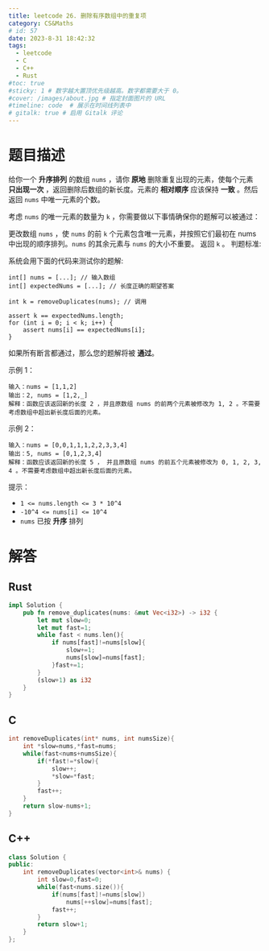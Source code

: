 ```yaml
---
title: leetcode 26. 删除有序数组中的重复项
category: CS&Maths
# id: 57
date: 2023-8-31 18:42:32
tags: 
  - leetcode
  - C
  - C++
  - Rust
#toc: true
#sticky: 1 # 数字越大置顶优先级越高。数字都需要大于 0。
#cover: /images/about.jpg # 指定封面图片的 URL
#timeline: code  # 展示在时间线列表中
# gitalk: true # 启用 Gitalk 评论
---
```

# 题目描述

给你一个 **升序排列** 的数组 `nums` ，请你 **原地** 删除重复出现的元素，使每个元素 **只出现一次** ，返回删除后数组的新长度。元素的 **相对顺序** 应该保持 **一致** 。然后返回 `nums` 中唯一元素的个数。


考虑 `nums` 的唯一元素的数量为 `k` ，你需要做以下事情确保你的题解可以被通过：

更改数组 `nums` ，使 `nums` 的前 `k` 个元素包含唯一元素，并按照它们最初在 nums 中出现的顺序排列。`nums` 的其余元素与 `nums` 的大小不重要。
返回 `k` 。
判题标准:

系统会用下面的代码来测试你的题解:
```
int[] nums = [...]; // 输入数组
int[] expectedNums = [...]; // 长度正确的期望答案

int k = removeDuplicates(nums); // 调用

assert k == expectedNums.length;
for (int i = 0; i < k; i++) {
    assert nums[i] == expectedNums[i];
}
```
如果所有断言都通过，那么您的题解将被 **通过**。

 

示例 1：
```
输入：nums = [1,1,2]
输出：2, nums = [1,2,_]
解释：函数应该返回新的长度 2 ，并且原数组 nums 的前两个元素被修改为 1, 2 。不需要考虑数组中超出新长度后面的元素。
```
示例 2：
```
输入：nums = [0,0,1,1,1,2,2,3,3,4]
输出：5, nums = [0,1,2,3,4]
解释：函数应该返回新的长度 5 ， 并且原数组 nums 的前五个元素被修改为 0, 1, 2, 3, 4 。不需要考虑数组中超出新长度后面的元素。
```

提示：

* `1 <= nums.length <= 3 * 10^4`
* `-10^4 <= nums[i] <= 10^4`
* `nums` 已按 **升序** 排列


# 解答
## Rust

```Rust
impl Solution {
    pub fn remove_duplicates(nums: &mut Vec<i32>) -> i32 {
        let mut slow=0;
        let mut fast=1;
        while fast < nums.len(){
            if nums[fast]!=nums[slow]{
                slow+=1;
                nums[slow]=nums[fast];
            }fast+=1;
        }
        (slow+1) as i32
    }
}
```

## C

```C
int removeDuplicates(int* nums, int numsSize){
    int *slow=nums,*fast=nums;
    while(fast<nums+numsSize){
        if(*fast!=*slow){
            slow++;
            *slow=*fast;
        }            
        fast++;
    }
    return slow-nums+1;
}
```

## C++

```C++
class Solution {
public:
    int removeDuplicates(vector<int>& nums) {
        int slow=0,fast=0;
        while(fast<nums.size()){
            if(nums[fast]!=nums[slow])
                nums[++slow]=nums[fast];
            fast++;
        }
        return slow+1;
    }
};
```